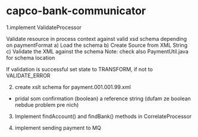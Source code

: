 # capco-bank-communicator

1.implement ValidateProcessor

Validate resource in process context against valid xsd schema depending on paymentFormat
a) Load the schema
b) Create Source from XML String
c) Validate the XML against the schema
Note: check also PaymentUtil.java for schema location

If validation is successful set state to TRANSFORM, if not to VALIDATE_ERROR

2. create xslt schema for payment.001.001.99.xml
 - pridal som confirmation (boolean) a reference string (dufam ze boolean nebdue problem pre nich)
 
3. Implement findAccount() and findBank() methods in CorrelateProcessor

4. implement sending payment to MQ